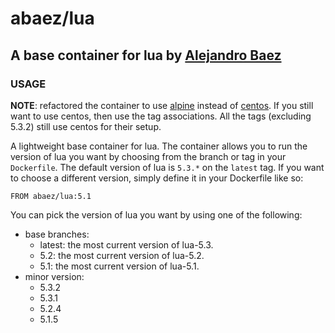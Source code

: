 # abaez/lua
## A base container for lua by [Alejandro Baez][baez]

### USAGE
**NOTE**: refactored the container to use [alpine][1] instead of [centos][2]. If you still want to use centos, then use the tag associations. All the tags (excluding 5.3.2) still use centos for their setup.

A lightweight base container for lua. The container allows you to run the version of lua you want by choosing from the branch or tag in your `Dockerfile`. The default version of lua is `5.3.*` on the `latest` tag. If you want to choose a different version, simply define it in your Dockerfile like so:

```
FROM abaez/lua:5.1
```

You can pick the version of lua you want by using one of the following:

* base branches:
    * latest: the most current version of lua-5.3.
    * 5.2: the most current version of lua-5.2.
    * 5.1: the most current version of lua-5.1.
* minor version:
    * 5.3.2
    * 5.3.1
    * 5.2.4
    * 5.1.5


[1]: https://hub.docker.com/_/alpine/
[2]: https://hub.docker.com/_/centos/
[baez]: https://keybase.io/baez
